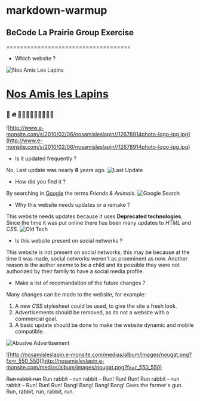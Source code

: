 # markdown-warmup

## BeCode La Prairie Group Exercise
====================================

 - Which website ?

![Nos Amis Les Lapins](https://imgur.com/zWXrP8T.png)

[<h1>Nos Amis les Lapins](http://nosamisleslapin.e-monsite.com/)

### :shit: :fire: :rabbit::rabbit::rabbit::rabbit::rabbit::rabbit::rabbit::fire::shit:
![http://www.e-monsite.com/s/2010/02/06/nosamisleslapin//12678914photo-logo-jpg.jpg](http://www.e-monsite.com/s/2010/02/06/nosamisleslapin//12678914photo-logo-jpg.jpg)


 - Is it updated frequently ?
 
 No, Last update was nearly **8** years ago.
![Last Update](https://imgur.com/c8MRWaq.png)

 - How did you find it ?
 
 By searching in [Google](http://google.com) the terms *Friends & Animals*.
![Google Search](https://imgur.com/r2niLZr.png) 

 - Why this website needs updates or a remake ?
 
 This website needs updates because it uses **Deprecated technologies**, Since the time it was put online there has been many updates to *HTML* and *CSS*.
![Old Tech](https://imgur.com/c8MRWaq.png)

 - Is this website present on social networks ?
 
 This website is not present on social networks, this may be because at the time it was made, social networks weren't as proeminent as now. Another reason is the author *seems* to be a child and its possible they were not authorized by their family to have a social media profile.

 - Make a list of recomandation of the future changes ?
 
 Many changes can be made to the website, for example:
 1. A new *CSS* stylesheet could be used, to give the site a fresh look.
 1. Advertisements should be removed, as its not a website with a commercial goal.
 1. A basic update should be done to make the website dynamic and mobile compatible.

![Abusive Advertisement](https://imgur.com/ZjVUNcF.png)


![http://nosamisleslapin.e-monsite.com/medias/album/images/nougat.png?fx=r_550_550](http://nosamisleslapin.e-monsite.com/medias/album/images/nougat.png?fx=r_550_550)

~~Run rabbit run~~
Run rabbit – run rabbit – Run! Run! Run!
Run rabbit – run rabbit – Run! Run! Run!
Bang! Bang! Bang! Bang!
Goes the farmer's gun.
Run, rabbit, run, rabbit, run.
